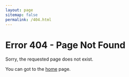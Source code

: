 ```yaml
---
layout: page
sitemap: false
permalink: /404.html
---
```


# Error 404 - Page Not Found

Sorry, the requested page does not exist.

You can got to the [home]({{site.baseurl}}/) page.
